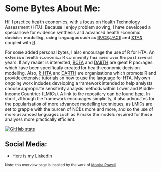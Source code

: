 # Some Bytes About Me:
Hi! I practice health economics, with a focus on Health Technology Assessment (HTA). Because I enjoy problem solving, I have developed a special love for evidence synthesis and advanced health economic decision-modelling, using languages such as [BUGS](https://en.wikipedia.org/wiki/OpenBUGS)/[JAGS](https://en.wikipedia.org/wiki/Just_another_Gibbs_sampler) and [STAN](https://en.wikipedia.org/wiki/Stan_(software)) coupled with [R](https://en.wikipedia.org/wiki/R_(programming_language)).

For some added personal bytes, I also encourage the use of R for HTA. An extensive health economics R community has risen over the past several years. If any reader is interested, [BCEA](https://github.com/giabaio/BCEA) and [DARTH](https://github.com/DARTH-git) are great R packages which have been specifically  created for health economic decision-modelling. Also, [R-HTA](https://r-hta.org/) and [DARTH](https://darthworkgroup.com/) are organisations which promote R and provide extensive tutorials on how to use the language for HTA. My own ongoing work includes developing a framework intended to help analysts choose appropriate sensitivity analysis methods within Lower and Middle-Income Countries (LMICs). A link to the repository can be found [here](https://github.com/jSoboil/Dissertation). In short, although the framework encourages simplicity, it also advocates for the popularisation of more advanced modelling techniques, as LMICs are set to grapple with the burden of NCDs more and more, and so the use of more advanced languages such as R make the models required for these analyses more practically efficient.

[![GitHub stats](https://github-readme-stats.vercel.app/api?username=jSoboil$show_icons=TRUE&hide=stars)](https://github.com/anuraghazra/github-readme-stats)

##  Social Media:
- Here is my [LinkedIn](https://www.linkedin.com/in/joshua-soboil-067351172/)</a>

<sup>Note: this overview page is inspired by the work of [Monica Powell](https://github.com/M0nica)</sup>
